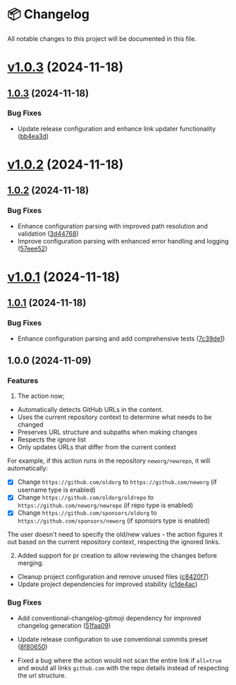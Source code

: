# 📦 Changelog

All notable changes to this project will be documented in this file.


# [v1.0.3](https://github.com/vixshan/linkapp/compare/v1.0.2...v1.0.3) (2024-11-18)



## [1.0.3](https://github.com/vixshan/linkapp/compare/v1.0.2...v1.0.3) (2024-11-18)

### Bug Fixes

* Update release configuration and enhance link updater functionality ([bb4ea3d](https://github.com/vixshan/linkapp/commit/bb4ea3d34cf9d04ed67af2116f072b02ba8655e0))

# [v1.0.2](https://github.com/vixshan/linkapp/compare/v1.0.1...v1.0.2) (2024-11-18)



## [1.0.2](https://github.com/vixshan/linkapp/compare/v1.0.1...v1.0.2) (2024-11-18)

### Bug Fixes

* Enhance configuration parsing with improved path resolution and validation ([3d44768](https://github.com/vixshan/linkapp/commit/3d447682f2bdd02adf5fb0c493a6cb27f4dc1ffa))
* Improve configuration parsing with enhanced error handling and logging ([57eee52](https://github.com/vixshan/linkapp/commit/57eee5292e843edce2e5a9b0ee0fad7d2a399584))

# [v1.0.1](https://github.com/vixshan/linkapp/compare/v1.0.0...v1.0.1) (2024-11-18)



## [1.0.1](https://github.com/vixshan/linkapp/compare/v1.0.0...v1.0.1) (2024-11-18)

### Bug Fixes

* Enhance configuration parsing and add comprehensive tests ([7c39de1](https://github.com/vixshan/linkapp/commit/7c39de174b2daa8b7a22028670c89e601c951876))

## 1.0.0 (2024-11-09)

### Features
1. The action now; 
  - Automatically detects GitHub URLs in the content.
  - Uses the current repository context to determine what needs to be changed
  - Preserves URL structure and subpaths when making changes
  - Respects the ignore list
  - Only updates URLs that differ from the current context

For example, if this action runs in the repository `neworg/newrepo`, it will automatically:

- [x] Change `https://github.com/oldorg` to `https://github.com/neworg` (if username type is enabled)
- [x] Change `https://github.com/oldorg/oldrepo` to `https://github.com/neworg/newrepo` (if repo type is enabled)
- [x] Change `https://github.com/sponsors/oldorg` to `https://github.com/sponsors/neworg` (if sponsors type is enabled)

The user doesn't need to specify the old/new values - the action figures it out based on the current repository context, respecting the ignored links.

2. Added support for pr creation to allow reviewing the changes before merging.

* Cleanup project configuration and remove unused files ([c8420f7](https://github.com/vixshan/linkapp/commit/c8420f746e3d644f33e7d2f087eb379111bf09b7))
* Update project dependencies for improved stability ([c1de4ac](https://github.com/vixshan/linkapp/commit/c1de4acb9ad98283d3c9715376f142a8eda294ce))

### Bug Fixes

* Add conventional-changelog-gitmoji dependency for improved changelog generation ([51faa09](https://github.com/vixshan/linkapp/commit/51faa09ea6885ccd1d8b649f7e9c7dcbf9ae03d1))
* Update release configuration to use conventional commits preset ([8f80650](https://github.com/vixshan/linkapp/commit/8f8065024aaace790e92354bd4e37056072d74e9))

* Fixed a bug where the action would not scan the entire link if `all=true` and would all links `github.com` with the repo details instead of respecting the url structure.
